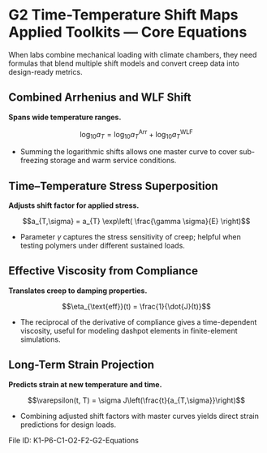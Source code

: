 # G2 Time-Temperature Shift Maps Applied Toolkits — Core Equations

When labs combine mechanical loading with climate chambers, they need formulas that blend multiple shift models and convert creep data into design-ready metrics.

## Combined Arrhenius and WLF Shift
**Spans wide temperature ranges.**

$$\log_{10} a_{T} = \log_{10} a_{T}^{\text{Arr}} + \log_{10} a_{T}^{\text{WLF}}$$

- Summing the logarithmic shifts allows one master curve to cover sub-freezing storage and warm service conditions.

## Time–Temperature Stress Superposition
**Adjusts shift factor for applied stress.**

$$a_{T,\sigma} = a_{T} \exp\left( \frac{\gamma \sigma}{E} \right)$$

- Parameter $\gamma$ captures the stress sensitivity of creep; helpful when testing polymers under different sustained loads.

## Effective Viscosity from Compliance
**Translates creep to damping properties.**

$$\eta_{\text{eff}}(t) = \frac{1}{\dot{J}(t)}$$

- The reciprocal of the derivative of compliance gives a time-dependent viscosity, useful for modeling dashpot elements in finite-element simulations.

## Long-Term Strain Projection
**Predicts strain at new temperature and time.**

$$\varepsilon(t, T) = \sigma J\left(\frac{t}{a_{T,\sigma}}\right)$$

- Combining adjusted shift factors with master curves yields direct strain predictions for design loads.

File ID: K1-P6-C1-O2-F2-G2-Equations
